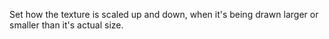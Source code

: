 Set how the texture is scaled up and down, when it's being drawn larger or smaller than it's actual size.
